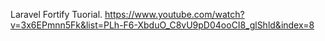 Laravel Fortify Tuorial.
https://www.youtube.com/watch?v=3x6EPmnn5Fk&list=PLh-F6-XbduO_C8vU9pD04ooCI8_glShld&index=8